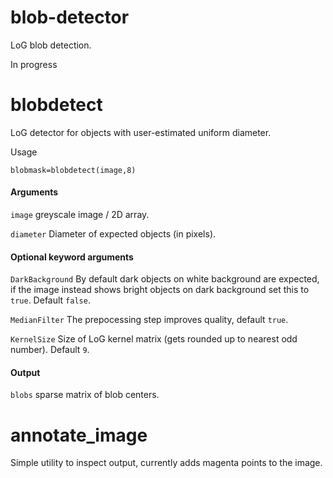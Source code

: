 # blob-detector
LoG blob detection.

In progress

# blobdetect
LoG detector for objects with user-estimated uniform diameter.

Usage 

```blobmask=blobdetect(image,8)```

#### Arguments

```image``` greyscale image / 2D array.

```diameter``` Diameter of expected objects (in pixels).

#### Optional keyword arguments

```DarkBackground``` By default dark objects on white background are expected, if the 
image instead shows bright objects on dark background set this to ```true```.  Default ```false```.

```MedianFilter``` The prepocessing step improves quality, default ```true```.

```KernelSize``` Size of LoG kernel matrix (gets rounded up to nearest odd number).  Default ```9```.

#### Output
```blobs``` sparse matrix of blob centers.

# annotate_image

Simple utility to inspect output, currently adds magenta points to the image.



